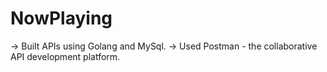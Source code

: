 # NowPlaying

-> Built APIs using Golang and MySql.
-> Used Postman - the collaborative API development platform.
